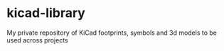 # kicad-library
My private repository of KiCad footprints, symbols and 3d models to be used across projects
